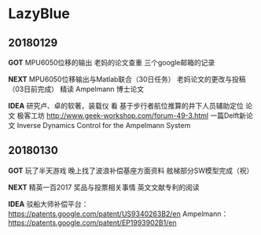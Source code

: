 # LazyBlue

## 20180129
**GOT**
MPU6050位移的输出
老妈的论文查重
三个google邮箱的记录

**NEXT**
MPU6050位移输出与Matlab联合（30日任务）
老妈论文的更改与投稿（03日前完成）
精读 Ampelmann 博士论文

**IDEA**
研究卢、卓的软著，装载仪
看 基于步行者航位推算的井下人员辅助定位 论文
极客工坊 http://www.geek-workshop.com/forum-49-3.html
一篇Delft新论文 Inverse Dynamics Control for the Ampelmann System


## 20180130
**GOT**
玩了半天游戏 晚上找了波浪补偿基座方面资料 舷梯部分SW模型完成（祝）

**NEXT**
精英一百2017 奖品与投票相关事情
英文文献专利的阅读

**IDEA**
驳船大师补偿平台：https://patents.google.com/patent/US9340263B2/en
Ampelmann：https://patents.google.com/patent/EP1993902B1/en
